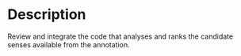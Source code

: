 Description
======================
Review and integrate the code that analyses and ranks the candidate senses available from the annotation.